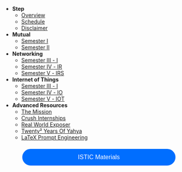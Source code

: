 
- **Step** 
  - [Overview](overview.md)
  - [Schedule](schedule/degree.md)
  - [Disclaimer](schedule/disclaimer.md)
- **Mutual**
  - [Semester Ⅰ](Semester1/1.md )
  - [Semester Ⅱ](Semester2/2.md)
- **Networking** 
  - [Semester Ⅲ - I](Semester3-IRS/3.md)
  - [Semester Ⅳ - IR](Semester4-IRS/4.md)
  - [Semester Ⅴ - IRS](Semester5-IRS/5.md)
- **Internet of Things**
  - [Semester Ⅲ - I](Semester3-IOT/3.md)
  - [Semester Ⅳ - IO](Semester4-IOT/4.md)
  - [Semester Ⅴ - IOT](Semester5-IOT/5.md)
- **Advanced Resources**
  - [The Mission](https://mission.computer-engineering.tech)
  - [Crush Internships](intern.md)
  - [Real World Exposer](pfe.md)
  - [Twenty² Years Of Yahya](lifeline.md)  
  - [LaTeX Prompt Engineering](learntex.md)

<form action="https://istic.computer-engineering.tech/#/ISTIC_Materials" target="_blank">
    <input type="submit" value="ISTIC Materials" 
           style="cursor: pointer;
                  font-size: 16px;
                  font-weight: 400;
                  margin-top:8px;
                  margin-left:10%;
                  padding:9px;
                  background-color:rgba(0,110,255);
                  border:4px solid #006eff;
                  border-radius:25rem;
                  color: #FFFFFF;
                  display:inline-block;
                  text-align:center;
                  text-decoration:none;
                  width:80%;
      "/>
</form>

